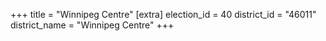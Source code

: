 +++
title = "Winnipeg Centre"
[extra]
election_id = 40
district_id = "46011"
district_name = "Winnipeg Centre"
+++

